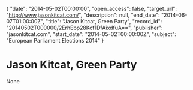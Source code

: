 {
  "date": "2014-05-02T00:00:00", 
  "open_access": false, 
  "target_url": "http://www.jasonkitcat.com/", 
  "description": null, 
  "end_date": "2014-06-07T01:00:00Z", 
  "title": "Jason Kitcat, Green Party", 
  "record_id": "20140502T000000/2ErhEbp28Kcf1DfAixdfuA==", 
  "publisher": "jasonkitcat.com", 
  "start_date": "2014-05-02T00:00:00Z", 
  "subject": "European Parliament Elections 2014"
}

# Jason Kitcat, Green Party

None